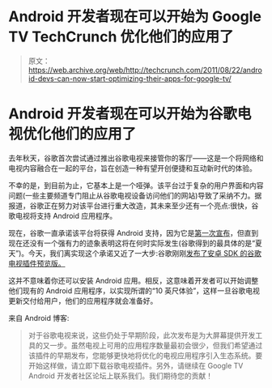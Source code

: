 # Android 开发者现在可以开始为 Google TV TechCrunch 优化他们的应用了

> 原文：<https://web.archive.org/web/http://techcrunch.com/2011/08/22/android-devs-can-now-start-optimizing-their-apps-for-google-tv/>

# Android 开发者现在可以开始为谷歌电视优化他们的应用了

去年秋天，谷歌首次尝试通过推出谷歌电视来接管你的客厅——这是一个将网络和电视内容融合在一起的平台，旨在创造一种有望开创便捷和互动新时代的体验。

不幸的是，到目前为止，它基本上是一个哑弹。该平台过于复杂的用户界面和内容问题(一些主要频道专门阻止从谷歌电视设备访问他们的网站)导致了采纳不力。据报道，谷歌正在努力对该平台进行重大改造，其未来至少还有一个亮点:很快，谷歌电视将支持 Android 应用程序。

现在，谷歌一直承诺该平台将获得 Android 支持，因为它是[第一次宣布](https://web.archive.org/web/20230205014521/https://techcrunch.com/2010/05/20/google-tv/)，但直到现在还没有一个强有力的迹象表明这将在何时实际发生(谷歌得到的最具体的是“夏天”)。今天，我们离实现这个承诺又近了一大步:谷歌刚刚[发布了安卓 SDK 的谷歌电视插件预览版。](https://web.archive.org/web/20230205014521/http://android-developers.blogspot.com/2011/08/preview-of-google-tv-add-on-for-android.html)

这并不意味着你还可以安装 Android 应用。相反，这意味着开发者可以开始调整他们现有的 Android 应用程序，以实现所谓的“10 英尺体验”，这样一旦谷歌电视更新交付给用户，他们的应用程序就会准备好。

来自 Android 博客:

> 对于谷歌电视来说，这些仍处于早期阶段，此次发布是为大屏幕提供开发工具的又一步。虽然电视上可用的应用程序数量最初会很少，但我们希望通过该插件的早期发布，您能够更快地将优化的电视应用程序引入生态系统。要开始这样做，请立即下载谷歌电视插件。另外，请继续在 Google TV Android 开发者社区论坛上联系我们。我们期待您的贡献！